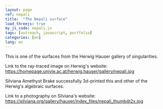 ```yaml
---
layout: page
ref: nepali
title:  "The Nepali surface"
load_threejs: true
my_js_code: nepali.js
tags: [outreach, javascript, portfolio]
categories: [en]
lang: en
---
```


This is one of the surfaces from the Herwig Hauser gallery of singularities.

Link to the ray-traced image on Herwig's website: <https://homepage.univie.ac.at/herwig.hauser/gallery/nepali.jpg>

Silviana Amethyst Brake successfully 3d-printed this and other of the Herwig's algebraic surfaces.

Link to a photography on Silviana's website: <https://silviana.org/gallery/hauser/index_files/nepali_thumb@2x.jpg>